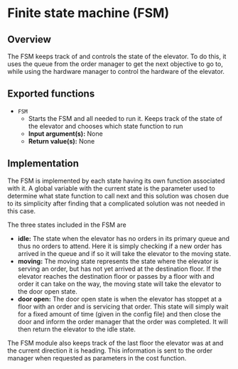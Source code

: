# Finite state machine (FSM)

## Overview

The FSM keeps track of and controls the state of the elevator. To do this, it 
uses the queue from the order manager to get the next objective to go to, while
using the hardware manager to control the hardware of the elevator.

## Exported functions

* `FSM`
    * Starts the FSM and all needed to run it. Keeps track of the state of the
    elevator and chooses which state function to run
    * **Input argument(s):** None
    * **Return value(s):** None

## Implementation

The FSM is implemented by each state having its own function associated with it.
A global variable with the current state is the parameter used to determine what
state function to call next and this solution was chosen due to its simplicity
after finding that a complicated solution was not needed in this case.

The three states included in the FSM are

* **idle:** The state when the elevator has no orders in its primary queue and 
thus no orders to attend. Here it is simply checking if a new order has arrived
in the queue and if so it will take the elevator to the moving state.
* **moving:** The moving state represents the state where the elevator is 
serving an order, but has not yet arrived at the destination floor. If the 
elevator reaches the destination floor or passes by a floor with and order it 
can take on the way, the moving state will take the elevator to the door open 
state.
* **door open:** The door open state is when the elevator has stoppet at a floor
with an order and is servicing that order. This state will simply wait for a 
fixed amount of time (given in the config file) and then close the door and 
inform the order manager that the order was completed. It will then return the 
elevator to the idle state.

The FSM module also keeps track of the last floor the elevator was at and the 
current direction it is heading. This information is sent to the order manager
when requested as parameters in the cost function.